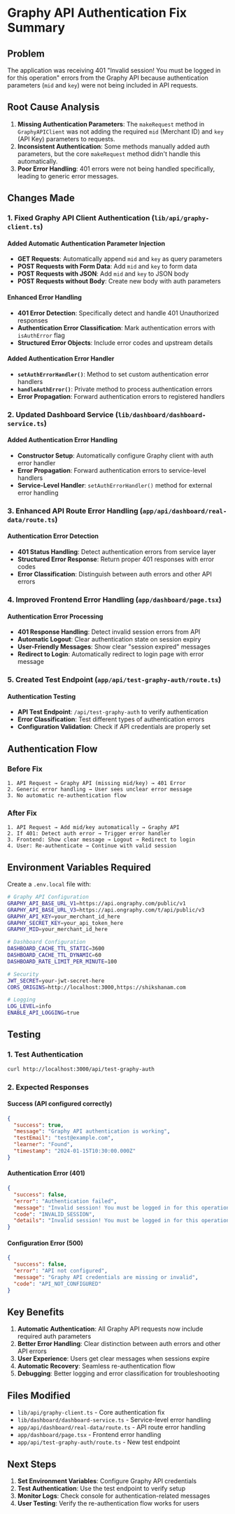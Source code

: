 # Graphy API Authentication Fix Summary

## Problem
The application was receiving 401 "Invalid session! You must be logged in for this operation" errors from the Graphy API because authentication parameters (`mid` and `key`) were not being included in API requests.

## Root Cause Analysis
1. **Missing Authentication Parameters**: The `makeRequest` method in `GraphyAPIClient` was not adding the required `mid` (Merchant ID) and `key` (API Key) parameters to requests.
2. **Inconsistent Authentication**: Some methods manually added auth parameters, but the core `makeRequest` method didn't handle this automatically.
3. **Poor Error Handling**: 401 errors were not being handled specifically, leading to generic error messages.

## Changes Made

### 1. Fixed Graphy API Client Authentication (`lib/api/graphy-client.ts`)

#### Added Automatic Authentication Parameter Injection
- **GET Requests**: Automatically append `mid` and `key` as query parameters
- **POST Requests with Form Data**: Add `mid` and `key` to form data
- **POST Requests with JSON**: Add `mid` and `key` to JSON body
- **POST Requests without Body**: Create new body with auth parameters

#### Enhanced Error Handling
- **401 Error Detection**: Specifically detect and handle 401 Unauthorized responses
- **Authentication Error Classification**: Mark authentication errors with `isAuthError` flag
- **Structured Error Objects**: Include error codes and upstream details

#### Added Authentication Error Handler
- **`setAuthErrorHandler()`**: Method to set custom authentication error handlers
- **`handleAuthError()`**: Private method to process authentication errors
- **Error Propagation**: Forward authentication errors to registered handlers

### 2. Updated Dashboard Service (`lib/dashboard/dashboard-service.ts`)

#### Added Authentication Error Handling
- **Constructor Setup**: Automatically configure Graphy client with auth error handler
- **Error Propagation**: Forward authentication errors to service-level handlers
- **Service-Level Handler**: `setAuthErrorHandler()` method for external error handling

### 3. Enhanced API Route Error Handling (`app/api/dashboard/real-data/route.ts`)

#### Authentication Error Detection
- **401 Status Handling**: Detect authentication errors from service layer
- **Structured Error Response**: Return proper 401 responses with error codes
- **Error Classification**: Distinguish between auth errors and other API errors

### 4. Improved Frontend Error Handling (`app/dashboard/page.tsx`)

#### Authentication Error Processing
- **401 Response Handling**: Detect invalid session errors from API
- **Automatic Logout**: Clear authentication state on session expiry
- **User-Friendly Messages**: Show clear "session expired" messages
- **Redirect to Login**: Automatically redirect to login page with error message

### 5. Created Test Endpoint (`app/api/test-graphy-auth/route.ts`)

#### Authentication Testing
- **API Test Endpoint**: `/api/test-graphy-auth` to verify authentication
- **Error Classification**: Test different types of authentication errors
- **Configuration Validation**: Check if API credentials are properly set

## Authentication Flow

### Before Fix
```
1. API Request → Graphy API (missing mid/key) → 401 Error
2. Generic error handling → User sees unclear error message
3. No automatic re-authentication flow
```

### After Fix
```
1. API Request → Add mid/key automatically → Graphy API
2. If 401: Detect auth error → Trigger error handler
3. Frontend: Show clear message → Logout → Redirect to login
4. User: Re-authenticate → Continue with valid session
```

## Environment Variables Required

Create a `.env.local` file with:

```bash
# Graphy API Configuration
GRAPHY_API_BASE_URL_V1=https://api.ongraphy.com/public/v1
GRAPHY_API_BASE_URL_V3=https://api.ongraphy.com/t/api/public/v3
GRAPHY_API_KEY=your_merchant_id_here
GRAPHY_SECRET_KEY=your_api_token_here
GRAPHY_MID=your_merchant_id_here

# Dashboard Configuration
DASHBOARD_CACHE_TTL_STATIC=3600
DASHBOARD_CACHE_TTL_DYNAMIC=60
DASHBOARD_RATE_LIMIT_PER_MINUTE=100

# Security
JWT_SECRET=your-jwt-secret-here
CORS_ORIGINS=http://localhost:3000,https://shikshanam.com

# Logging
LOG_LEVEL=info
ENABLE_API_LOGGING=true
```

## Testing

### 1. Test Authentication
```bash
curl http://localhost:3000/api/test-graphy-auth
```

### 2. Expected Responses

#### Success (API configured correctly)
```json
{
  "success": true,
  "message": "Graphy API authentication is working",
  "testEmail": "test@example.com",
  "learner": "Found",
  "timestamp": "2024-01-15T10:30:00.000Z"
}
```

#### Authentication Error (401)
```json
{
  "success": false,
  "error": "Authentication failed",
  "message": "Invalid session! You must be logged in for this operation.",
  "code": "INVALID_SESSION",
  "details": "Invalid session! You must be logged in for this operation"
}
```

#### Configuration Error (500)
```json
{
  "success": false,
  "error": "API not configured",
  "message": "Graphy API credentials are missing or invalid",
  "code": "API_NOT_CONFIGURED"
}
```

## Key Benefits

1. **Automatic Authentication**: All Graphy API requests now include required auth parameters
2. **Better Error Handling**: Clear distinction between auth errors and other API errors
3. **User Experience**: Users get clear messages when sessions expire
4. **Automatic Recovery**: Seamless re-authentication flow
5. **Debugging**: Better logging and error classification for troubleshooting

## Files Modified

- `lib/api/graphy-client.ts` - Core authentication fix
- `lib/dashboard/dashboard-service.ts` - Service-level error handling
- `app/api/dashboard/real-data/route.ts` - API route error handling
- `app/dashboard/page.tsx` - Frontend error handling
- `app/api/test-graphy-auth/route.ts` - New test endpoint

## Next Steps

1. **Set Environment Variables**: Configure Graphy API credentials
2. **Test Authentication**: Use the test endpoint to verify setup
3. **Monitor Logs**: Check console for authentication-related messages
4. **User Testing**: Verify the re-authentication flow works for users
